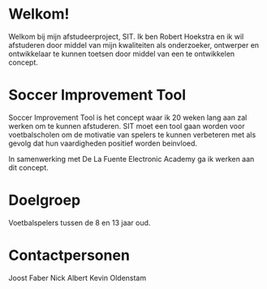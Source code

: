 # Welkom!
Welkom bij mijn afstudeerproject, SIT. Ik ben Robert Hoekstra en ik wil afstuderen door middel van mijn kwaliteiten als onderzoeker, ontwerper en ontwikkelaar te kunnen toetsen door middel van een te ontwikkelen concept.

# Soccer Improvement Tool
Soccer Improvement Tool is het concept waar ik 20 weken lang aan zal werken om te kunnen afstuderen. SIT moet een tool gaan worden voor voetbalscholen om de motivatie van spelers te kunnen verbeteren met als gevolg dat hun vaardigheden positief worden beinvloed.

In samenwerking met De La Fuente Electronic Academy ga ik werken aan dit concept.

# Doelgroep
Voetbalspelers tussen de 8 en 13 jaar oud.

# Contactpersonen
Joost Faber
Nick Albert
Kevin Oldenstam
